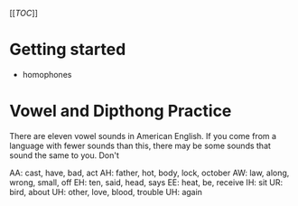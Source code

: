 [[_TOC_]]

# Getting started

- homophones

# Vowel and Dipthong Practice

There are eleven vowel sounds in American English. If you come from a language with fewer sounds than this, there may be some sounds that sound the same to you. Don't  

AA: cast, have, bad, act
AH: father, hot, body, lock, october
AW: law, along, wrong, small, off
EH: ten, said, head, says
EE: heat, be, receive
IH: sit
UR: bird, about
UH: other, love, blood, trouble
UH: again
